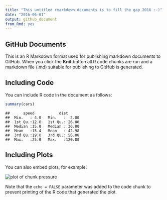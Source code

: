 ```yaml
---
title: "This untitled rmarkdown documents is to fill the gap 2016 :-)"
date: "2016-06-01"
output: github_document
from_Rmd: yes
---
```




## GitHub Documents

This is an R Markdown format used for publishing markdown documents to GitHub. When you click the **Knit** button all R code chunks are run and a markdown file (.md) suitable for publishing to GitHub is generated.

## Including Code

You can include R code in the document as follows:


```r
summary(cars)
```

```
##      speed           dist       
##  Min.   : 4.0   Min.   :  2.00  
##  1st Qu.:12.0   1st Qu.: 26.00  
##  Median :15.0   Median : 36.00  
##  Mean   :15.4   Mean   : 42.98  
##  3rd Qu.:19.0   3rd Qu.: 56.00  
##  Max.   :25.0   Max.   :120.00
```

## Including Plots

You can also embed plots, for example:

![plot of chunk pressure](/figures/en/2017-06-01-rmarkdown-github-document/pressure-1.png)

Note that the `echo = FALSE` parameter was added to the code chunk to prevent printing of the R code that generated the plot.
